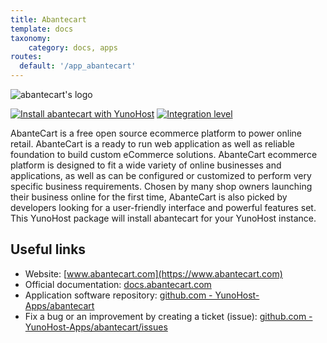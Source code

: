 ```yaml
---
title: Abantecart 
template: docs
taxonomy:
    category: docs, apps
routes:
  default: '/app_abantecart'
---
```


![abantecart's logo](image://abantecart_logo.svg?resize=,80)

[![Install abantecart with YunoHost](https://install-app.yunohost.org/install-with-yunohost.png)](https://install-app.yunohost.org/?app=abantecart) [![Integration level](https://dash.yunohost.org/integration/abantecart.svg)](https://dash.yunohost.org/appci/app/abantecart)

AbanteCart is a free open source ecommerce platform to power online retail. AbanteCart is a ready to run web application as well as reliable foundation to build custom eCommerce solutions. AbanteCart ecommerce platform is designed to fit a wide variety of online businesses and applications, as well as can be configured or customized to perform very specific business requirements. Chosen by many shop owners launching their business online for the first time, AbanteCart is also picked by developers looking for a user-friendly interface and powerful features set. This YunoHost package will install abantecart for your YunoHost instance.

## Useful links

+ Website: [www.abantecart.com](https://www.abantecart.com)
+ Official documentation: [docs.abantecart.com](https://docs.abantecart.com)
+ Application software repository: [github.com - YunoHost-Apps/abantecart](https://github.com/YunoHost-Apps/abantecart_ynh)
+ Fix a bug or an improvement by creating a ticket (issue): [github.com - YunoHost-Apps/abantecart/issues](https://github.com/YunoHost-Apps/abantecart_ynh/issues)
